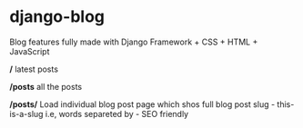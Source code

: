 # django-blog
Blog features fully made with Django Framework + CSS + HTML + JavaScript


**/**
latest posts


**/posts**
all the posts


**/posts/<slug>**
Load individual blog post page which shos full blog post
slug - this-is-a-slug i.e, words separeted by - SEO friendly